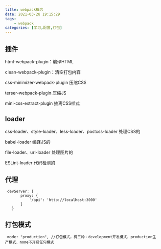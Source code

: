 ```yaml
---
title: webpack概念
date: 2021-03-28 19:15:29
tags:
    - webpack
categories: [学习,配置,打包]
---
```


## 插件

 html-webpack-plugin：编译HTML
 <!-- more -->

clean-webpack-plugin：清空打包内容

css-minimizer-webpack-plugin 压缩CSS

terser-webpack-plugin 压缩JS

 mini-css-extract-plugin 抽离CSS样式

 ## loader

 css-loader、style-loader、less-loader、postcss-loader 处理CSS的

 babel-loader 编译JS的

 file-loader、url-loader 处理图片的

 ESLint-loader 代码检测的


 ## 代理

 ```
  devServer: {
        proxy: {
            '/api': 'http://localhost:3000'
        }
    }
 ```

 ## 打包模式

 ```
  mode: "production", //打包模式，有三种：development开发模式、production生产模式、none不开启任何模式
 ```